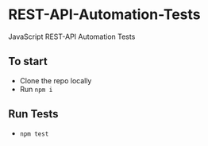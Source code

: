 # REST-API-Automation-Tests
JavaScript REST-API Automation Tests

## To start
- Clone the repo locally
- Run `npm i`

## Run Tests
- `npm test`
